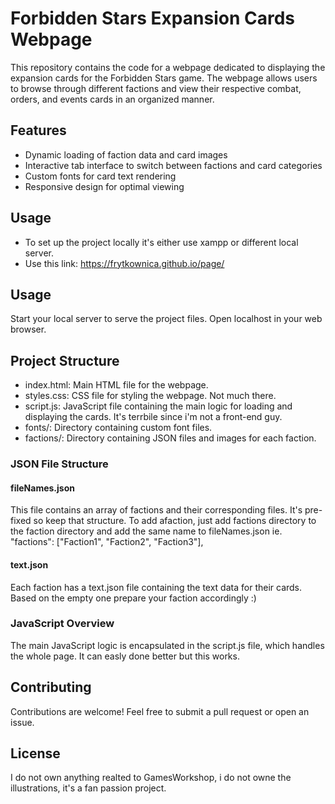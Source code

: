 # Forbidden Stars Expansion Cards Webpage

This repository contains the code for a webpage dedicated to displaying the expansion cards for the Forbidden Stars game. The webpage allows users to browse through different factions and view their respective combat, orders, and events cards in an organized manner.

## Features
* Dynamic loading of faction data and card images
* Interactive tab interface to switch between factions and card categories
* Custom fonts for card text rendering
* Responsive design for optimal viewing

## Usage

* To set up the project locally it's either use xampp or different local server.
* Use this link: <a href='https://frytkownica.github.io/page/'> https://frytkownica.github.io/page/ </a>

## Usage
Start your local server to serve the project files.
Open localhost in your web browser.

## Project Structure
* index.html: Main HTML file for the webpage.
* styles.css: CSS file for styling the webpage. Not much there.
* script.js: JavaScript file containing the main logic for loading and displaying the cards. It's terrbile since i'm not a front-end guy.
* fonts/: Directory containing custom font files.
* factions/: Directory containing JSON files and images for each faction.

### JSON File Structure

#### fileNames.json
This file contains an array of factions and their corresponding files. It's pre-fixed so keep that structure.
To add afaction, just add factions directory to the faction directory and add the same name to fileNames.json
ie. "factions": ["Faction1", "Faction2", "Faction3"],

#### text.json
Each faction has a text.json file containing the text data for their cards. 
Based on the empty one prepare your faction accordingly :) 


### JavaScript Overview
The main JavaScript logic is encapsulated in the script.js file, which handles the whole page.
It can easly done better but this works. 

## Contributing
Contributions are welcome! Feel free to submit a pull request or open an issue.

## License
I do not own anything realted to GamesWorkshop, i do not owne the illustrations, it's a fan passion project.
